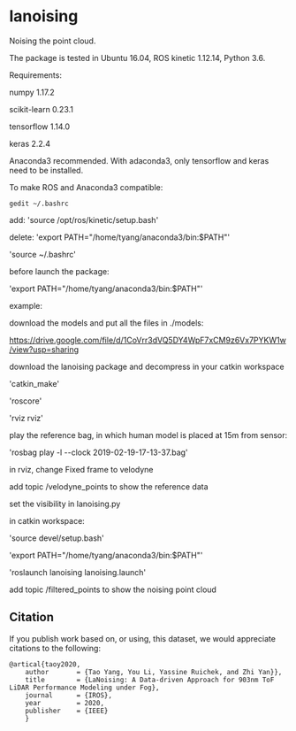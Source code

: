 # lanoising

Noising the point cloud.

The package is tested in Ubuntu 16.04, ROS kinetic 1.12.14, Python 3.6.

Requirements:

numpy 1.17.2

scikit-learn 0.23.1

tensorflow 1.14.0

keras 2.2.4


Anaconda3 recommended. With adaconda3, only tensorflow and keras need to be installed.

To make ROS and Anaconda3 compatible:

`gedit ~/.bashrc`

add: 'source /opt/ros/kinetic/setup.bash'

delete: 'export PATH="/home/tyang/anaconda3/bin:$PATH"'

'source ~/.bashrc'

before launch the package:

'export PATH="/home/tyang/anaconda3/bin:$PATH"'


example:

download the models and put all the files in ./models:

https://drive.google.com/file/d/1CoVrr3dVQ5DY4WpF7xCM9z6Vx7PYKW1w/view?usp=sharing


download the lanoising package and decompress in your catkin workspace

'catkin_make'


'roscore'

'rviz rviz'

play the reference bag, in which human model is placed at 15m from sensor:

'rosbag play -l --clock 2019-02-19-17-13-37.bag'

in rviz, change Fixed frame to velodyne

add topic /velodyne_points to show the reference data

set the visibility in lanoising.py


in catkin workspace:

'source devel/setup.bash'

'export PATH="/home/tyang/anaconda3/bin:$PATH"'

'roslaunch lanoising lanoising.launch'

add topic /filtered_points to show the noising point cloud


## Citation
If you publish work based on, or using, this dataset, we would appreciate citations to the following:

    @artical{taoy2020,
        author       = {Tao Yang, You Li, Yassine Ruichek, and Zhi Yan}},
        title        = {LaNoising: A Data-driven Approach for 903nm ToF LiDAR Performance Modeling under Fog},
        journal      = {IROS},
        year         = 2020,
        publisher    = {IEEE}
        }


